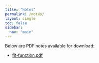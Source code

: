 ```yaml
---
title: "Notes"
permalink: /notes/
layout: single
toc: false
sidebar:
  nav: "main"
---
```


Below are PDF notes available for download:

- [fit-function.pdf](/notes/fit-function.pdf) 